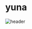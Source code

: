 # yuna

![header](https://capsule-render.vercel.app/api?type=waving&color=auto&height=300&section=header&text=capsule%20render&fontSize=90)
